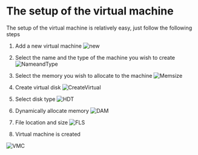 # The setup of the virtual machine
The setup of the virtual machine is relatively easy, just follow the following steps

1. Add a new virtual machine
![new](./images/1.New.png)

2. Select the name and the type of the machine you wish to create
![NameandType](./images/2.Name_and_type.png)

3. Select the memory you wish to allocate to the machine
![Memsize](./images/3.Select_memory.png)

4. Create virtual disk
![CreateVirtual](./images/4.Createvirtual.png)

5. Select disk type
![HDT](./images/5.harddisktype.png)

6. Dynamically allocate memory
![DAM](./images/6.dynamicallyallocated.png)

7. File location and size
![FLS](./images/7.filelocationandsize.png )

8. Virtual machine is created

![VMC](./images/8.createdmachine.png)
